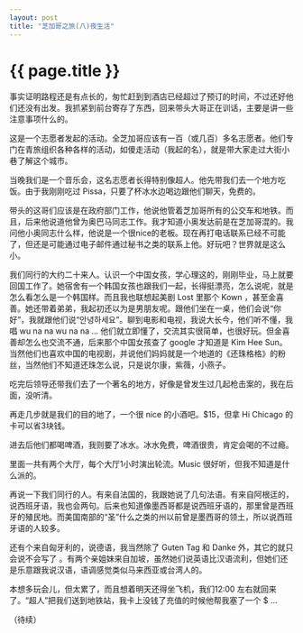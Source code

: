 ```yaml
---
layout: post
title: "芝加哥之旅(八)夜生活"
---
```


# {{ page.title }}

事实证明路程还是有点长的，匆忙赶到到酒店已经超过了预订的时间，不过还好他们还没有出发。我抓紧到前台寄存了东西，回来带头大哥正在训话，主要是讲一些注意事项什么的。

这是一个志愿者发起的活动。全芝加哥应该有一百（或几百）多名志愿者。他们专门在青旅组织各种各样的活动，如傻走活动（我起的名），就是带大家走过大街小巷了解这个城市。

当晚我们是一个音乐会，这名志愿者长得特别像超人。他先带我们去一个地方吃饭。由于我刚刚吃过 Pissa，只要了杯冰水边喝边跟他们聊天，免费的。

带头的这哥们应该是在政府部门工作，他说他管着芝加哥所有的公交车和地铁。而且，后来他说道他曾为奥巴马同志工作。我才知道小奥发达前是在芝加哥混的。我问他小奥同志什么样，他说是一个很nice的老板。现在再打电话联系已经不可能了，但还是可能通过电子邮件通过秘书之类的联系上他。好玩吧？世界就是这么小。

我们同行的大约二十来人。认识一个中国女孩，学心理这的，刚刚毕业，马上就要回国工作了。她宿舍有一个韩国女孩也跟我们一起，长得挺漂亮，怎么说呢，就是怎么看怎么是一个韩国样。而且我也联想起美剧 Lost 里那个 Kown ，甚至金喜善。她还带着弟弟，我起初还以为是男朋友呢。跟他们坐在一桌，他们会说“你好”，我就跟他们说“안녕하세요”。聊到电影和电视，我说大长今，他们听不懂，我唱 wu na na wu na na … 他们就立即懂了，交流其实很简单，也很好玩。但金喜善却怎么也交流不通，后来那个中国女孩查了 google 才知道是 Kim Hee Sun。当然他们也喜欢中国的电视剧，并说他们妈妈就是一个地道的《还珠格格》的粉丝，当然他们不知道还珠怎么说，只是说尔康，紫薇，小燕子。

吃完后领导还带我们去了一个著名的地方，好像是曾发生过几起枪击案的，我在后面，没听清。

再走几步就是我们的目的地了，一个很 nice 的小酒吧。$15，但拿 Hi Chicago 的卡可以省3块钱。

进去后他们都喝啤酒，我则要了冰水。冰水免费，啤酒很贵，肯定会喝的不过瘾。

里面一共有两个大厅，每个大厅1小时演出轮流。Music  很好听，但我不知道是什么派的。

再说一下我们同行的人。有来自法国的，我跟她说了几句法语。有来自阿根迋的，说西班牙语，我也会两句。后来也知道像墨西哥都是说西班牙语的，那里曾是西班牙的殖民地。而美国南部的“圣”什么之类的州以前曾是墨西哥的领土，所以说西班牙语的人较多。

还有个来自匈牙利的，说德语，我当然除了 Guten Tag 和 Danke 外，其它的就只会说不会写了 。有两个亲姐妹来自加坡，虽然她们说英语比汉语流利，但她们还是乐意跟我说汉语，语调感觉类似马来西亚或台湾人的。

本想多玩会儿，但太累了，而且想着明天还得坐飞机，我们12:00 左右就回来了。“超人”把我们送到地铁站，我卡上没钱了充值的时候他帮我塞了一个 $ ...

（待续）

